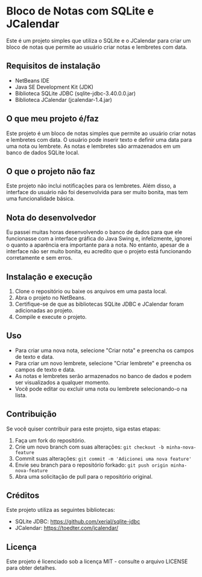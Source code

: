# Bloco de Notas com SQLite e JCalendar

Este é um projeto simples que utiliza o SQLite e o JCalendar para criar um bloco de notas que permite ao usuário criar notas e lembretes com data.

## Requisitos de instalação

- NetBeans IDE
- Java SE Development Kit (JDK)
- Biblioteca SQLite JDBC (sqlite-jdbc-3.40.0.0.jar)
- Biblioteca JCalendar (jcalendar-1.4.jar)

## O que meu projeto é/faz

Este projeto é um bloco de notas simples que permite ao usuário criar notas e lembretes com data. O usuário pode inserir texto e definir uma data para uma nota ou lembrete. As notas e lembretes são armazenados em um banco de dados SQLite local.

## O que o projeto não faz

Este projeto não inclui notificações para os lembretes. Além disso, a interface do usuário não foi desenvolvida para ser muito bonita, mas tem uma funcionalidade básica.

## Nota do desenvolvedor

Eu passei muitas horas desenvolvendo o banco de dados para que ele funcionasse com a interface gráfica do Java Swing e, infelizmente, ignorei o quanto a aparência era importante para a nota. No entanto, apesar de a interface não ser muito bonita, eu acredito que o projeto está funcionando corretamente e sem erros.

## Instalação e execução

1. Clone o repositório ou baixe os arquivos em uma pasta local.
2. Abra o projeto no NetBeans.
3. Certifique-se de que as bibliotecas SQLite JDBC e JCalendar foram adicionadas ao projeto.
4. Compile e execute o projeto.

## Uso

- Para criar uma nova nota, selecione "Criar nota" e preencha os campos de texto e data.
- Para criar um novo lembrete, selecione "Criar lembrete" e preencha os campos de texto e data.
- As notas e lembretes serão armazenados no banco de dados e podem ser visualizados a qualquer momento.
- Você pode editar ou excluir uma nota ou lembrete selecionando-o na lista.

## Contribuição

Se você quiser contribuir para este projeto, siga estas etapas:

1. Faça um fork do repositório.
2. Crie um novo branch com suas alterações: `git checkout -b minha-nova-feature`
3. Commit suas alterações: `git commit -m 'Adicionei uma nova feature'`
4. Envie seu branch para o repositório forkado: `git push origin minha-nova-feature`
5. Abra uma solicitação de pull para o repositório original.

## Créditos

Este projeto utiliza as seguintes bibliotecas:

- SQLite JDBC: https://github.com/xerial/sqlite-jdbc
- JCalendar: https://toedter.com/jcalendar/

## Licença

Este projeto é licenciado sob a licença MIT - consulte o arquivo LICENSE para obter detalhes.
